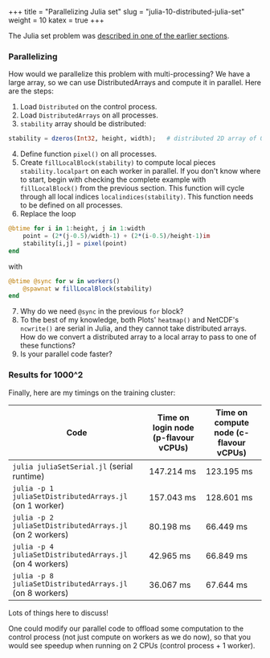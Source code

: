 +++
title = "Parallelizing Julia set"
slug = "julia-10-distributed-julia-set"
weight = 10
katex = true
+++

The Julia set problem was [described in one of the earlier sections](../julia-05-threads-julia-set).

### Parallelizing

How would we parallelize this problem with multi-processing? We have a large array, so we can use DistributedArrays and
compute it in parallel. Here are the steps:

1. Load `Distributed` on the control process.
1. Load `DistributedArrays` on all processes.
1. `stability` array should be distributed:
```jl
stability = dzeros(Int32, height, width);   # distributed 2D array of 0's
```
4. Define function `pixel()` on all processes.
4. Create `fillLocalBlock(stability)` to compute local pieces `stability.localpart` on each worker in parallel. If you
   don't know where to start, begin with checking the complete example with `fillLocalBlock()` from the previous
   section. This function will cycle through all local indices `localindices(stability)`. This function needs to be
   defined on all processes.
4. Replace the loop
```julia
@btime for i in 1:height, j in 1:width
    point = (2*(j-0.5)/width-1) + (2*(i-0.5)/height-1)im
    stability[i,j] = pixel(point)
end
```
with
```jl
@btime @sync for w in workers()
    @spawnat w fillLocalBlock(stability)
end
```
7. Why do we need `@sync` in the previous `for` block?
7. To the best of my knowledge, both Plots' `heatmap()` and NetCDF's `ncwrite()` are serial in Julia, and they cannot
   take distributed arrays. How do we convert a distributed array to a local array to pass to one of these functions?
7. Is your parallel code faster?

### Results for 1000^2

Finally, here are my timings on the training cluster:

| Code | Time on login node (p-flavour vCPUs) | Time on compute node (c-flavour vCPUs) |
| ------------- | ----- | ----- |
| `julia juliaSetSerial.jl` (serial runtime) | 147.214 ms | 123.195 ms |
| `julia -p 1 juliaSetDistributedArrays.jl` (on 1 worker) | 157.043 ms | 128.601 ms |
| `julia -p 2 juliaSetDistributedArrays.jl` (on 2 workers) | 80.198 ms | 66.449 ms |
| `julia -p 4 juliaSetDistributedArrays.jl` (on 4 workers) | 42.965 ms | 66.849 ms |
| `julia -p 8 juliaSetDistributedArrays.jl` (on 8 workers) | 36.067 ms | 67.644 ms |

<!-- | `julia -p 2 juliaSetDistributedArrays.jl` (on 2 workers) | 15.4s &nbsp;&nbsp; 15.6s &nbsp;&nbsp; 15.2s | -->

Lots of things here to discuss!

One could modify our parallel code to offload some computation to the control process (not just compute on workers as we
do now), so that you would see speedup when running on 2 CPUs (control process + 1 worker).
